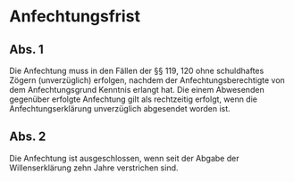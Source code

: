 # Anfechtungsfrist



## Abs. 1

 Die Anfechtung muss in den Fällen der §§ 119, 120 ohne schuldhaftes Zögern (unverzüglich) erfolgen, nachdem der Anfechtungsberechtigte von dem Anfechtungsgrund Kenntnis erlangt hat. Die einem Abwesenden gegenüber erfolgte Anfechtung gilt als rechtzeitig erfolgt, wenn die Anfechtungserklärung unverzüglich abgesendet worden ist.

## Abs. 2

 Die Anfechtung ist ausgeschlossen, wenn seit der Abgabe der Willenserklärung zehn Jahre verstrichen sind. 


